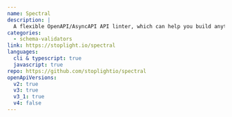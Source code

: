 ```yaml
---
name: Spectral
description: |
  A flexible OpenAPI/AsyncAPI API linter, which can help you build anything from automated API Style Guides for API Governance workflows, or handle any other JSON/YAML object linting. functions.
categories:
  - schema-validators
link: https://stoplight.io/spectral
languages:
  cli & typescript: true
  javascript: true
repo: https://github.com/stoplightio/spectral
openApiVersions:
  v2: true
  v3: true
  v3_1: true
  v4: false
---
```

